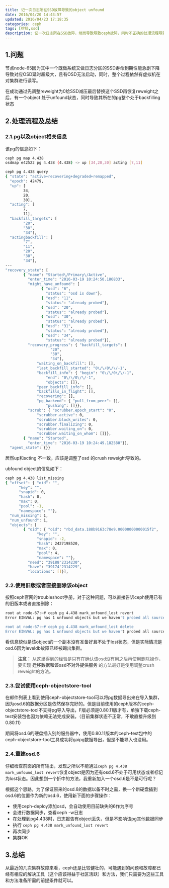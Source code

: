 ```yaml
---
title: 记一次日志所在SSD故障导致的object unfound
date: 2016/04/20 14:43:57
updated: 2016/04/23 17:18:35
categories: ceph
tags: [排错,ssd]
description: 记一次日志所在SSD故障，继而导致导致ceph故障，同时不正确的处理流程导致的object unfound
---
```

## 1.问题
节点node-65因为其中一个既做系统又做日志分区的SSD寿命到期性能急剧下降导致对应OSD延时超级大，且有OSD无法启动，同时，整个过程依然有虚拟机在对集群进行读写。

在成功通过先调整reweight为0给SSD减压最后替换这个SSD再恢复reweight之后，有一个object 处于unfound状态，同时导致其所在的pg整个处于backfilling状态

## 2.处理流程及总结
### 2.1.pg以及object相关信息
该pg的信息如下：

```bash
ceph pg map 4.438
osdmap e42522 pg 4.438 (4.438) -> up [34,20,30] acting [7,11]

ceph pg 4.438 query
{ "state": "active+recovering+degraded+remapped",
  "epoch": 42479,
  "up": [
        34,
        20,
        30],
  "acting": [
        7,
        11],
  "backfill_targets": [
        "20",
        "30",
        "34"],
  "actingbackfill": [
        "7",
        "11",
        "20",
        "30",
        "34"],
---
"recovery_state": [
        { "name": "Started\/Primary\/Active",
          "enter_time": "2016-03-19 10:24:50.186833",
          "might_have_unfound": [
                { "osd": "6",
                  "status": "osd is down"},
                { "osd": "11",
                  "status": "already probed"},
                { "osd": "20",
                  "status": "already probed"},
                { "osd": "30",
                  "status": "already probed"},
                { "osd": "31",
                  "status": "already probed"},
                { "osd": "34",
                  "status": "already probed"}],
          "recovery_progress": { "backfill_targets": [
                    "20",
                    "30",
                    "34"],
              "waiting_on_backfill": [],
              "last_backfill_started": "0\/\/0\/\/-1",
              "backfill_info": { "begin": "0\/\/0\/\/-1",
                  "end": "0\/\/0\/\/-1",
                  "objects": []},
              "peer_backfill_info": [],
              "backfills_in_flight": [],
              "recovering": [],
              "pg_backend": { "pull_from_peer": [],
                  "pushing": []}},
          "scrub": { "scrubber.epoch_start": "0",
              "scrubber.active": 0,
              "scrubber.block_writes": 0,
              "scrubber.finalizing": 0,
              "scrubber.waiting_on": 0,
              "scrubber.waiting_on_whom": []}},
        { "name": "Started",
          "enter_time": "2016-03-19 10:24:49.182580"}],
  "agent_state": {}}
```

居然up和scting 不一致，应该是调整了osd 的crush reweight导致的。

ubfound object的信息如下：

```bash
ceph pg 4.438 list_missing
{ "offset": { "oid": "",
      "key": "",
      "snapid": 0,
      "hash": 0,
      "max": 0,
      "pool": -1,
      "namespace": ""},
  "num_missing": 1,
  "num_unfound": 1,
  "objects": [
        { "oid": { "oid": "rbd_data.188b9163c78e9.00000000000015f2",
              "key": "",
              "snapid": -2,
              "hash": 2427198520,
              "max": 0,
              "pool": 4,
              "namespace": ""},
          "need": "39188'2314230",
          "have": "39174'2314229",
          "locations": []}],
```

### 2.2.使用旧版或者直接删除该object
按照ceph官网的troubleshoot手册，对于这种问题，可以直接告诉ceph使用已有的旧版本或者直接删除：

```bash
root at node-67:~# ceph pg 4.438 mark_unfound_lost revert
Error EINVAL: pg has 1 unfound objects but we haven't probed all sources,not marking lost

root at node-67:~# ceph pg 4.438 mark_unfound_lost delete
Error EINVAL: pg has 1 unfound objects but we haven't probed all sources,not marking lost
```

看信息貌似是该object的一个副本没有准备好且不处于lost状态，但是实际情况是osd.6因为leveldb故障已经被踢出集群。

> **注意：** 从这里得到的经验是只有在确认该osd没有用之后再使用删除操作，要实现 **迁移数据和该osd不对外提供服务** 的方法最好是使用调整crush reweight的方法。

### 2.3.尝试使用ceph-objectstore-tool
在邮件列表上看到使用ceph-objectstore-tool可以将pg数据导出来在导入集群，因为osd.6的数据分区是依然保存完好的。但是目前使用的ceph版本的ceph-objectstore-tool不支持pg导入导出，F版必须是0.80.11版才有，单独下载ceph-test安装包也因为依赖无法完成安装。（目前集群状态不正常，不敢直接升级到0.80.11）

期间将osd.6的硬盘插入别的服务器中，使用0.80.11版本的ceph-test包中的ceph-objectstore-tool工具成功将gaipg数据导出，但是不能导入也没用。

### 2.4.重建osd.6
仔细检查前面的所有输出，发现之所以不能通过`ceph pg 4.438 mark_unfound_lost revert`恢复object是因为还有osd.6不处于可用状态或者标记为lost状态。因此想到一个折中的方法，我重新加入一个osd.6是不是可行呢？

根据这个思路，为了保证原来的osd.6的数据以备不时之需，换一个新硬盘插到osd.6的位置作为新的osd.6，使用新下面的步骤操作：

- 使用ceph-deploy添加osd，会自动使用目前缺失的6作为序号
- 会进行数据同步，查看ceph -w日志
- 在处理到pg4.438时，日志报告有object丢失，但是不影响该pg其他数据同步
- 执行 `ceph pg 4.438 mark_unfound_lost revert` 
- 再次同步
- 集群OK

## 3.总结
从最近的几次集群故障来看，ceph还是比较健壮的，可能遇到的问题和故障都已经有相应的解决工具（这个应该得益于社区活跃）和方法，我们只需要为这些工具和方法准备所需的前提条件就可以。
